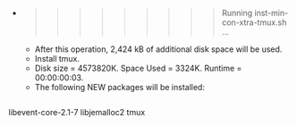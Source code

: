 * >>>>>>>>> Running inst-min-con-xtra-tmux.sh ...
  * After this operation, 2,424 kB of additional disk space will be used.
  * Install tmux.
  * Disk size = 4573820K. Space Used = 3324K. Runtime = 00:00:00:03.
  * The following NEW packages will be installed:
  ```bash
libevent-core-2.1-7 libjemalloc2 tmux
  ```
